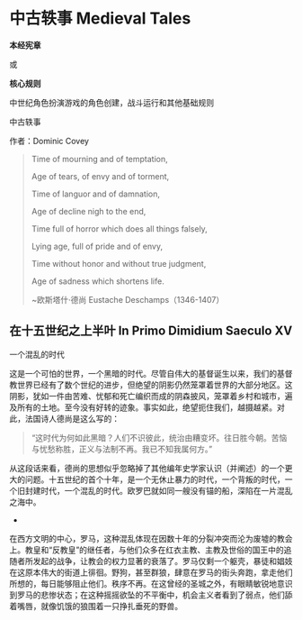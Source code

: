 <!--
 * @Author: Drold528 57870196+Drold528@users.noreply.github.com
 * @Date: 2025-03-24 00:32:57
 * @LastEditors: Drold528 57870196+Drold528@users.noreply.github.com
 * @LastEditTime: 2025-03-25 00:15:29
 * @FilePath: \ReSDL\中古轶事.md
 * @Description: 这是默认设置,请设置`customMade`, 打开koroFileHeader查看配置 进行设置: https://github.com/OBKoro1/koro1FileHeader/wiki/%E9%85%8D%E7%BD%AE
-->
# 中古轶事 Medieval Tales

**本经宪章**

或

**核心规则**

中世纪角色扮演游戏的角色创建，战斗运行和其他基础规则

中古轶事

作者：Dominic Covey


>Time of mourning and of temptation,
>
>
>
> Age of tears, of envy and of torment,
>
>
>
> Time of languor and of damnation,
>
>
>
> Age of decline nigh to the end,
>
>
>
> Time full of horror which does all things falsely,
>
>
>
> Lying age, full of pride and of envy,
>
>
>
> Time without honor and without true judgment,
>
>
>
> Age of sadness which shortens life.
>
> ~欧斯塔什·德尚 Eustache Deschamps（1346-1407）

## 在十五世纪之上半叶 In Primo Dimidium Saeculo XV

一个混乱的时代

这是一个可怕的世界，一个黑暗的时代。尽管自伟大的基督诞生以来，我们的基督教世界已经有了数个世纪的进步，但绝望的阴影仍然笼罩着世界的大部分地区。这阴影，犹如一件由苦难、忧郁和死亡编织而成的阴森披风，笼罩着乡村和城市，遍及所有的土地。至今没有好转的迹象。事实如此，绝望扼住我们，越摄越紧。对此，法国诗人德尚是这么写的：

> “这时代为何如此黑暗？人们不识彼此，统治由糟变坏。往日胜今朝。苦恼与忧愁称胜，正义与法制不再。我已不知我属何方。”

从这段话来看，德尚的思想似乎忽略掉了其他编年史学家认识（并阐述）的一个更大的问题。十五世纪的首个十年，是一个无休止暴力的时代，一个背叛的时代，一个旧封建时代，一个混乱的时代。欧罗巴就如同一艘没有锚的船，深陷在一片混乱之海中。

*

在西方文明的中心，罗马，这种混乱体现在因数十年的分裂冲突而沦为废墟的教会上。教皇和“反教皇”的继任者，与他们众多在红衣主教、主教及世俗的国王中的追随者所发起的战争，让教会的权力显著的衰落了。罗马仅剩一个躯壳，暴徒和娼妓在这原本伟大的街道上徘徊。野狗，甚至群狼，肆意在罗马的街头奔跑，拿走他们所想的，每日能够阻止他们。秩序不再。在这曾经的圣城之外，有眼睛敏锐地意识到罗马的悲惨状态；在这种摇摇欲坠的不平衡中，机会主义者看到了弱点，他们舔着嘴唇，就像饥饿的狼围着一只挣扎垂死的野兽。




